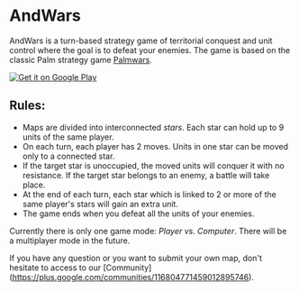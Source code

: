 AndWars
=======

AndWars is a turn-based strategy game of territorial conquest and unit control where the goal is to defeat your enemies. The game is based on the classic Palm strategy game [Palmwars](http://leggettnet.org.uk/palmstuff/palmwars.html).

[![Get it on Google Play](http://mauriciotogneri.com/images/badge.png)](https://play.google.com/store/apps/details?id=com.mauriciotogneri.andwars)

Rules:
------
* Maps are divided into interconnected *stars*. Each star can hold up to 9 units of the same player.
* On each turn, each player has 2 moves. Units in one star can be moved only to a connected star.
* If the target star is unoccupied, the moved units will conquer it with no resistance. If the target star belongs to an enemy, a battle will take place.
* At the end of each turn, each star which is linked to 2 or more of the same player's stars will gain an extra unit.
* The game ends when you defeat all the units of your enemies.

Currently there is only one game mode: *Player vs. Computer*. There will be a multiplayer mode in the future.

If you have any question or you want to submit your own map, don't hesitate to access to our [Community] (https://plus.google.com/communities/116804771459012895746).